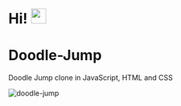 # Hi! <img src="https://raw.githubusercontent.com/MartinHeinz/MartinHeinz/master/wave.gif" width="30px">


# Doodle-Jump
Doodle Jump clone in JavaScript, HTML and CSS


![doodle-jump](https://user-images.githubusercontent.com/59650183/108368031-ae9da480-7202-11eb-9562-4334ebd61525.png)

